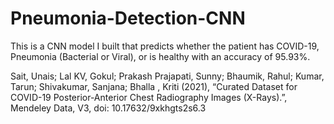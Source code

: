 # Pneumonia-Detection-CNN
This is a CNN model I built that predicts whether the patient has COVID-19, Pneumonia (Bacterial or Viral), or is healthy with an accuracy of 95.93%.

Sait, Unais; Lal KV, Gokul; Prakash Prajapati, Sunny; Bhaumik, Rahul; Kumar, Tarun; Shivakumar, Sanjana; Bhalla , Kriti  (2021), “Curated Dataset for COVID-19 Posterior-Anterior Chest Radiography Images (X-Rays).”, Mendeley Data, V3, doi: 10.17632/9xkhgts2s6.3
